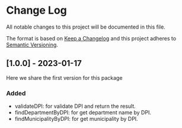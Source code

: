 # Change Log

All notable changes to this project will be documented in this file.

The format is based on [Keep a Changelog](https://keepachangelog.com/)
and this project adheres to [Semantic Versioning](https://semver.org/).

## [1.0.0] - 2023-01-17

Here we share the first version for this package

### Added

- validateDPI: for validate DPI and return the result.
- findDepartmentByDPI: for get department name by DPI.
- findMunicipalityByDPI: for get municipality by DPI.

